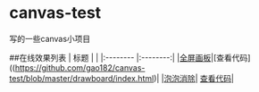 # canvas-test
写的一些canvas小项目

##在线效果列表
| 标题 |  |
|:-------- |:--------:| 
|[全屏画板](https://gao182.github.io/canvas-test/drawboard/index.html)|[查看代码]((https://github.com/gao182/canvas-test/blob/master/drawboard/index.html)|
|[泡泡消除](https://gao182.github.io/canvas-test/remove-bubble/index.html)|	[查看代码](https://github.com/gao182/canvas-test/blob/master/remove-bubble/index.html)|
